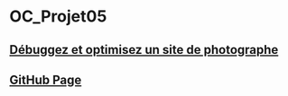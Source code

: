 # OC_Projet05
##  [Débuggez et optimisez un site de photographe](https://blog.positive-link.net/oc_projet05)

##  [GitHub Page][def]
[def]: https://flourdau.github.io/OC_Projet05/
